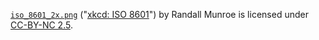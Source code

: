 [`iso_8601_2x.png`][xkcd1179png] ("[xkcd: ISO 8601][xkcd1179]") by Randall
Munroe is licensed under [CC-BY-NC 2.5][ccbync25].

[xkcd1179png]: iso_8601_2x.png
[xkcd1179]: https://xkcd.com/1179/
[ccbync25]: http://creativecommons.org/licenses/by-nc/2.5/
